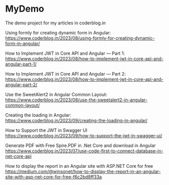 # MyDemo

The demo project for my articles in coderblog.in

Using formly for creating dynamic form in Angular:
https://www.coderblog.in/2023/08/using-formly-for-creating-dynamic-form-in-angular/

How to Implement JWT in Core API and Angular — Part 1:
https://www.coderblog.in/2023/08/how-to-implement-jwt-in-core-api-and-angular-part-1/

How to Implement JWT in Core API and Angular — Part 2:
https://www.coderblog.in/2023/08/how-to-implement-jwt-in-core-api-and-angular-part-2/

Use the SweetAlert2 in Angular Common Layout:
https://www.coderblog.in/2023/08/use-the-sweetalert2-in-angular-common-layout/

Creating the loading in Angular:
https://www.coderblog.in/2023/09/creating-the-loading-in-angular/

How to Support the JWT in Swagger UI
https://www.coderblog.in/2023/09/how-to-support-the-jwt-in-swagger-ui/

Generate PDF with Free Spire.PDF in .Net Core and download in Angular
https://www.coderblog.in/2023/07/use-code-first-to-connect-database-in-net-core-api

How to display the report in an Angular site with ASP.NET Core for free
https://medium.com/@winsonet/how-to-display-the-report-in-an-angular-site-with-asp-net-core-for-free-f6c2bd8ff33a
